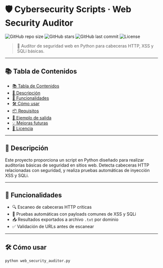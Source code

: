 # 🛡️ Cybersecurity Scripts · Web Security Auditor

![GitHub repo size](https://img.shields.io/github/repo-size/mramgonz/cybersecurity-scripts)
![GitHub stars](https://img.shields.io/github/stars/mramgonz/cybersecurity-scripts?style=social)
![GitHub last commit](https://img.shields.io/github/last-commit/mramgonz/cybersecurity-scripts)
![License](https://img.shields.io/badge/license-MIT-blue.svg)

> 🐍 Auditor de seguridad web en Python para cabeceras HTTP, XSS y SQLi básicas.

---

## 📚 Tabla de Contenidos

- [📚 Tabla de Contenidos](#-tabla-de-contenidos)
- [📌 Descripción](#-descripción)
- [🚀 Funcionalidades](#-funcionalidades)
- [🛠️ Cómo usar](#️-cómo-usar)
- [📦 Requisitos](#-requisitos)
- [📁 Ejemplo de salida](#-ejemplo-de-salida)
- [💡 Mejoras futuras](#-mejoras-futuras)
- [📄 Licencia](#-licencia)

---

## 📌 Descripción

Este proyecto proporciona un script en Python diseñado para realizar auditorías básicas de seguridad en sitios web. Detecta cabeceras HTTP relacionadas con seguridad, y realiza pruebas automáticas de inyección XSS y SQLi.

---

## 🚀 Funcionalidades

- 🔍 Escaneo de cabeceras HTTP críticas
- 🚨 Pruebas automáticas con payloads comunes de XSS y SQLi
- 📤 Resultados exportados a archivo `.txt` por dominio
- ✅ Validación de URLs antes de escanear

---

## 🛠️ Cómo usar

```bash
python web_security_auditor.py